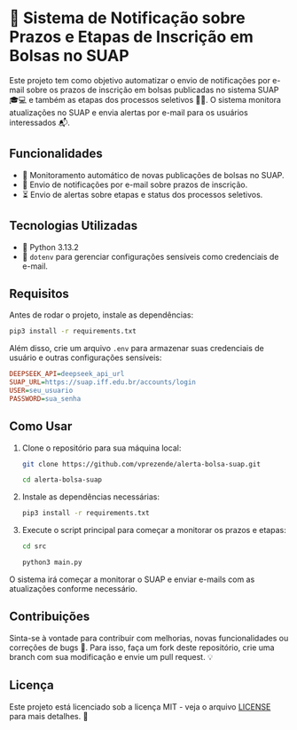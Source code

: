 # 📧 Sistema de Notificação sobre Prazos e Etapas de Inscrição em Bolsas no SUAP

Este projeto tem como objetivo automatizar o envio de notificações por e-mail sobre os prazos de inscrição em bolsas publicadas no sistema SUAP 🎓💻 e também as etapas dos processos seletivos 🔔📅. O sistema monitora atualizações no SUAP e envia alertas por e-mail para os usuários interessados 📬.

## Funcionalidades

- 🚨 Monitoramento automático de novas publicações de bolsas no SUAP.
- 📅 Envio de notificações por e-mail sobre prazos de inscrição.
- ⏳ Envio de alertas sobre etapas e status dos processos seletivos.

## Tecnologias Utilizadas

- 🐍 Python 3.13.2
- 🔑 `dotenv` para gerenciar configurações sensíveis como credenciais de e-mail.

## Requisitos

Antes de rodar o projeto, instale as dependências:

```bash
pip3 install -r requirements.txt
```

Além disso, crie um arquivo `.env` para armazenar suas credenciais de usuário e outras configurações sensíveis:

```ini
DEEPSEEK_API=deepseek_api_url
SUAP_URL=https://suap.iff.edu.br/accounts/login
USER=seu_usuario
PASSWORD=sua_senha
```

## Como Usar

1. Clone o repositório para sua máquina local:

    ```bash
    git clone https://github.com/vprezende/alerta-bolsa-suap.git
    ```
    
    ```bash
    cd alerta-bolsa-suap
    ```

2. Instale as dependências necessárias:

    ```bash
    pip3 install -r requirements.txt
    ```

3. Execute o script principal para começar a monitorar os prazos e etapas:

    ```bash
    cd src
    ```
    
    ```bash
    python3 main.py
    ```

O sistema irá começar a monitorar o SUAP e enviar e-mails com as atualizações conforme necessário.

## Contribuições

Sinta-se à vontade para contribuir com melhorias, novas funcionalidades ou correções de bugs 🚀. Para isso, faça um fork deste repositório, crie uma branch com sua modificação e envie um pull request. 💡

## Licença

Este projeto está licenciado sob a licença MIT - veja o arquivo [LICENSE](LICENSE) para mais detalhes. 📝

